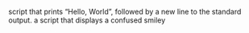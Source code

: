 script that prints “Hello, World”, followed by a new line to the standard output.
a script that displays a confused smiley 

